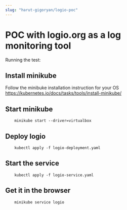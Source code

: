 ```yaml
---
slug: "harut-gigoryan/logio-poc"
---
```

# POC with logio.org as a log monitoring tool 
Running the test:
## Install minikube
Follow the minibuke installation instruction for your OS
https://kubernetes.io/docs/tasks/tools/install-minikube/
## Start minikube
```
    minikube start --driver=virtualbox
```
## Deploy logio
```
    kubectl apply -f logio-deployment.yaml
```
## Start the service
```
    kubectl apply -f logio-service.yaml
```
## Get it in the browser
```
    minikube service logio
```